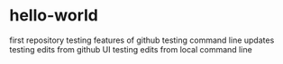 # hello-world
first repository
testing features of github
testing command line updates
testing edits from github UI
testing edits from local command line
